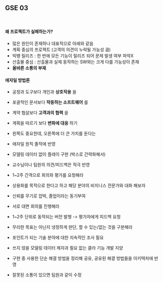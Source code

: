 ## GSE 03
<br/>

#### 왜 프로젝트가 실패하는가?
* 많은 원인이 존재하나 대표적으로 아래와 같음
* 계획 중심의 프로젝트 (고객의 의견이 누락될 가능성 큼)
* 빅뱅 릴리즈 : 한 번에 모든 기능이 릴리즈 되어 문제 발생 여부 파악X
* 산출물 중심 : 산출물과 실제 동작하는 SW와는 크게 다를 가능성이 존재
* __올바른 소통의 부재__
  
#### 애자일 방법론
* 공정과 도구보다 개인과 __상호작용__ 을
* 포괄적인 문서보다 __작동하는 소프트웨어__ 를
* 계약 협살보다 __고객과의 협력__ 을
* 계획을 따르기 보다 __변화에 대응__ 하기
* 왼쪽도 중요한데, 오른쪽에 더 큰 가치를 둔다는  

* 애자일 원칙 졸작에 반영
* 모델링 데이터 없이 플레이 구현 (박스로 간략화해서)
* 교수님이나 팀원의 의견/피드백은 적극 반영
* 1~2주 간격으로 회의와 평가를 요청해라
* 상용화를 목적으로 한다고 하고 해당 분야의 비지니스 전문가와 대화 해보자
* 신뢰를 무기로 압박, 졸업이라는 동기부여
* 서로 대면 회의를 진행해라
* 1~2주 단위로 동작되는 버전 발행 -> 평가자에게 피드백 요청
* 무리한 목표는 아닌지 냉정하게 판단, 할 수 있는/없는 것을 구분해라
* 포인트가 되는 기술 분야에 대한 지속적인 조사 필요
* 쓰지 않을 모델링 데이터 제자과 필요 없는 클라 기능 개발 지양
* 구현 중 사용한 단순 해결 방법을 정리해 공유, 공유된 해결 방법들을 아키텍처에 반영
* 잘못된 소통이 있으면 팀원과 같이 수정  
